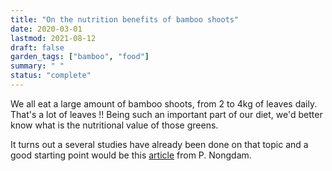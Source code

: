 ```yaml
---
title: "On the nutrition benefits of bamboo shoots"
date: 2020-03-01
lastmod: 2021-08-12
draft: false
garden_tags: ["bamboo", "food"]
summary: " "
status: "complete"
---
```


We all eat a large amount of bamboo shoots, from 2 to 4kg of leaves daily. That's a lot of leaves !! 
Being such an important part of our diet, we'd better know what is the nutritional value of those greens.

It turns out a several studies have already been done on that topic and a good starting point would be this [article](https://www.hindawi.com/journals/isrn/2014/679073/) from P. Nongdam.